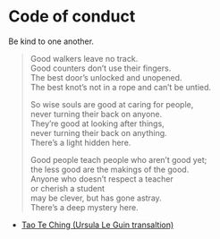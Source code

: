 # Code of conduct

Be kind to one another.

> Good walkers leave no track.  
> Good counters don’t use their fingers.  
> The best door’s unlocked and unopened.  
> The best knot’s not in a rope and can’t be untied.
>
> So wise souls are good at caring for people,  
> never turning their back on anyone.  
> They’re good at looking after things,  
> never turning their back on anything.  
> There’s a light hidden here.
>
> Good people teach people who aren’t good yet;  
> the less good are the makings of the good.  
> Anyone who doesn’t respect a teacher  
> or cherish a student  
> may be clever, but has gone astray.  
> There’s a deep mystery here.

- [Tao Te Ching (Ursula Le Guin transaltion)](https://github.com/lovingawareness/tao-te-ching/blob/master/Ursula%20K%20Le%20Guin.md)
